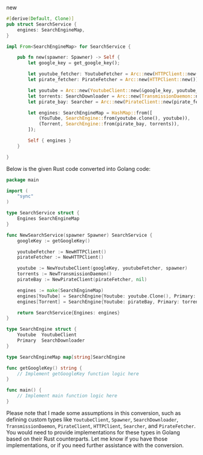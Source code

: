 new

```rust
#[derive(Default, Clone)]
pub struct SearchService {
    engines: SearchEngineMap,
}

impl From<SearchEngineMap> for SearchService {

    pub fn new(spawner: Spawner) -> Self {
        let google_key = get_google_key();

        let youtube_fetcher: YoutubeFetcher = Arc::new(HTTPClient::new());
        let pirate_fetcher: PirateFetcher = Arc::new(HTTPClient::new());

        let youtube = Arc::new(YoutubeClient::new(&google_key, youtube_fetcher, spawner));
        let torrents: SearchDownloader = Arc::new(TransmissionDaemon::new());
        let pirate_bay: Searcher = Arc::new(PirateClient::new(pirate_fetcher, None));

        let engines: SearchEngineMap = HashMap::from([
            (YouTube, SearchEngine::from(youtube.clone(), youtube)),
            (Torrent, SearchEngine::from(pirate_bay, torrents)),
        ]);

        Self { engines }
    }

}
```


Below is the given Rust code converted into Golang code:

```go
package main

import (
	"sync"
)

type SearchService struct {
	Engines SearchEngineMap
}

func NewSearchService(spawner Spawner) SearchService {
	googleKey := getGoogleKey()

	youtubeFetcher := NewHTTPClient()
	pirateFetcher := NewHTTPClient()

	youtube := NewYoutubeClient(googleKey, youtubeFetcher, spawner)
	torrents := NewTransmissionDaemon()
	pirateBay := NewPirateClient(pirateFetcher, nil)

	engines := make(SearchEngineMap)
	engines[YouTube] = SearchEngine{Youtube: youtube.Clone(), Primary: youtube}
	engines[Torrent] = SearchEngine{Youtube: pirateBay, Primary: torrents}

	return SearchService{Engines: engines}
}

type SearchEngine struct {
	Youtube  YoutubeClient
	Primary  SearchDownloader
}

type SearchEngineMap map[string]SearchEngine

func getGoogleKey() string {
	// Implement getGoogleKey function logic here
}

func main() {
	// Implement main function logic here
}
```

Please note that I made some assumptions in this conversion, such as defining custom types like `YoutubeClient`, `Spawner`, `SearchDownloader`, `TransmissionDaemon`, `PirateClient`, `HTTPClient`, `Searcher`, and `PirateFetcher`. You would need to provide implementations for these types in Golang based on their Rust counterparts. Let me know if you have those implementations, or if you need further assistance with the conversion.